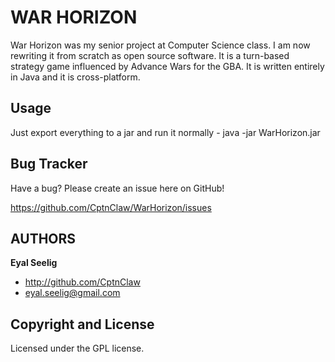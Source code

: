 WAR HORIZON
=================

War Horizon was my senior project at Computer Science class. I am now rewriting it from scratch as open source software. It is a turn-based strategy game influenced by Advance Wars for the GBA. It is written entirely in Java and it is cross-platform. 


Usage
-----

Just export everything to a jar and run it normally -
java -jar WarHorizon.jar


Bug Tracker
-----------

Have a bug? Please create an issue here on GitHub!

https://github.com/CptnClaw/WarHorizon/issues


AUTHORS
-------

**Eyal Seelig**

+ http://github.com/CptnClaw
+ eyal.seelig@gmail.com


Copyright and License
---------------------

Licensed under the GPL license.
